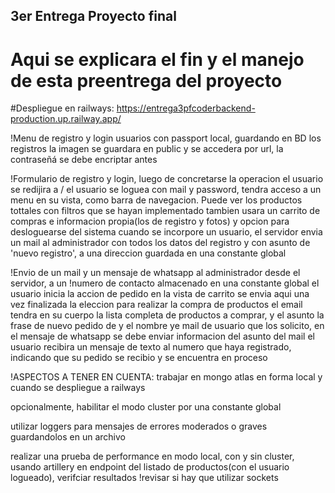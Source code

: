 ## 3er Entrega Proyecto final
# Aqui se explicara el fin y el manejo de esta preentrega del proyecto

#Despliegue en railways: 
https://entrega3pfcoderbackend-production.up.railway.app/

!Menu de registro y login usuarios con passport local, guardando en BD los registros
 la imagen se guardara en public y se accedera por url, la contraseñá se debe encriptar antes

 !Formulario de registro y login, luego de concretarse la operacion
 el usuario se redijira a /
 el usuario se loguea con mail y password, tendra acceso a un menu en su vista,
 como barra de navegacion. Puede ver los productos tottales con filtros que se hayan implementado
 tambien usara un carrito de compras e informacion propia(los de registro y fotos) y
 opcion para desloguearse del sistema
 cuando se incorpore un usuario, el servidor envia un mail al administrador con todos los
 datos del registro y con asunto de 'nuevo registro', a una direccion guardada en una
 constante global

 !Envio de un mail y un mensaje de whatsapp al administrador desde el servidor, a un
 !numero de contacto almacenado en una constante global
 el usuario inicia la accion de pedido en la vista de carrito
 se envia aqui una vez finalizada la eleccion para realizar la compra de productos
 el email tendra en su cuerpo la lista completa de productos a comprar, y el asunto la frase de
 nuevo pedido de y el nombre ye mail de usuario que los solicito, en el mensaje de whatsapp
 se debe enviar informacion del asunto del mail
 el usuario recibira un mensaje de texto al numero que haya registrado, indicando que su
 pedido se recibio y se encuentra en proceso

 !ASPECTOS A TENER EN CUENTA:
 trabajar en mongo atlas en forma local y cuando se despliegue a railways

 opcionalmente, habilitar el modo cluster por una constante global

 utilizar loggers para mensajes de errores moderados o graves guardandolos en un archivo

 realizar una prueba de performance en modo local, con y sin cluster, usando artillery en endpoint del
 listado de productos(con el usuario logueado), verifciar resultados
 !revisar si hay que utilizar sockets
